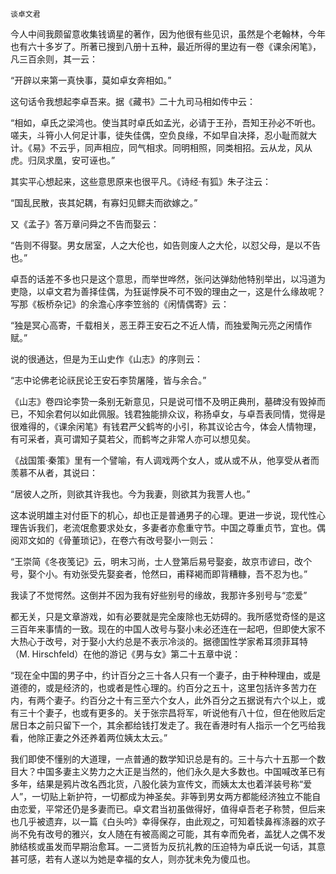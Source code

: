     谈卓文君 

   今人中间我颇留意收集钱谪星的著作，因为他很有些见识，虽然是个老翰林，今年也有六十多岁了。所著已搜到八册十五种，最近所得的里边有一卷《课余闲笔》，凡三百余则，其一云：

   “开辟以来第一真快事，莫如卓女奔相如。”

   这句话令我想起李卓吾来。据《藏书》二十九司马相如传中云：

   “相如，卓氏之梁鸿也。使当其时卓氏如孟光，必请于王孙，吾知王孙必不听也。嗟夫，斗筲小人何足计事，徒失佳偶，空负良缘，不如早自决择，忍小耻而就大计。《易》不云乎，同声相应，同气相求。同明相照，同类相招。云从龙，风从虎。归凤求凰，安可诬也。”

   其实平心想起来，这些意思原来也很平凡。《诗经·有狐》朱子注云：

   “国乱民散，丧其妃耦，有寡妇见鳏夫而欲嫁之。”

   又《孟子》答万章问舜之不告而娶云：

   “告则不得娶。男女居室，人之大伦也，如告则废人之大伦，以怼父母，是以不告也。”

   卓吾的话差不多也只是这个意思，而举世哗然，张问达弹劾他特别举出，以冯道为吏隐，以卓文君为善择佳偶，为狂诞悖戾不可不毁的理由之一，这是什么缘故呢？写那《板桥杂记》的余澹心序李笠翁的《闲情偶寄》云：

   “独是冥心高寄，千载相关，恶王莽王安石之不近人情，而独爱陶元亮之闲情作赋。”

   说的很通达，但是为王山史作《山志》的序则云：

   “志中论佛老论祆民论王安石李贽屠隆，皆与余合。”

   《山志》卷四论李贽一条别无新意见，只是说可惜不及明正典刑，墓碑没有毁掉而已，不知余君何以如此佩服。钱君独能排众议，称扬卓女，与卓吾表同情，觉得是很难得的，《课余闲笔》有钱君严父鹤岑的小引，称其议论古今，体会人情物理，有可采者，真可谓知子莫若父，而鹤岑之非常人亦可以想见矣。

   《战国策·秦策》里有一个譬喻，有人调戏两个女人，或从或不从，他享受从者而羡慕不从者，其说曰：

   “居彼人之所，则欲其许我也。今为我妻，则欲其为我詈人也。”

   这本说明雄主对付臣下的机心，却也正是普通男子的心理。更进一步说，现代性心理告诉我们，老流氓愈要求处女，多妻者亦愈重守节。中国之尊重贞节，宜也。偶阅邓文如的《骨董琐记》，在卷六有改号娶小一则云：

   “王崇简《冬夜笺记》云，明末习尚，士人登第后易号娶妾，故京市谚曰，改个号，娶个小。有劝张受先娶妾者，怆然曰，甫释褐而即背糟糠，吾不忍为也。”

   我读了不觉愕然。这倒并不因为我有好些别号的缘故，我那许多别号与“恋爱”

   都无关，只是文章游戏，如有必要就是完全废除也无妨碍的。我所感觉奇怪的是这三百年来事情的一致。现在的中国人改号与娶小未必还连在一起吧，但即使大家不大热心于改号，对于娶小大约总是不表示冷淡的。据德国性学家希耳须菲耳特（M. Hirschfeld）在他的游记《男与女》第二十五章中说：

   “现在全中国的男子中，约计百分之三十各人只有一个妻子，由于种种理由，或是道德的，或是经济的，也或者是性心理的。约百分之五十，这里包括许多苦力在内，有两个妻子。约百分之十有三至六个女人，此外百分之五据说有六个以上，或有三十个妻子，也或有更多的。关于张宗昌将军，听说他有八十位，但在他败后定居日本之前只留下一个，其余都给钱打发走了。我在香港时有人指示一个乞丐给我看，他除正妻之外还养着两位姨太太云。”

   我们即使不懂别的大道理，一点普通的数学知识总是有的。三十与六十五那一个数目大？中国多妻主义势力之大正是当然的，他们永久是大多数也。中国喊改革已有多年，结果是鸦片改名西北货，八股化装为宣传文，而姨太太也着洋装号称“爱人”，一切贴上新护符，一切都成为神圣矣。非等到男女两方都能经济独立不能自由恋爱，平常还仍是多妻而已。卓文君当初虽做得好，值得卓吾老子称赞，但后来也几乎被遗弃，以一篇《白头吟》幸得保存，由此观之，可知着犊鼻裈涤器的欢子尚不免有改号的雅兴，女人随在有被高阁之可能，其有幸而免者，盖犹人之偶不发肺结核或虽发而早期治愈耳。一二贤哲为反抗礼教的压迫特为卓氏说一句话，其意甚可感，若有人遂以为她是幸福的女人，则亦犹未免为傻瓜也。

